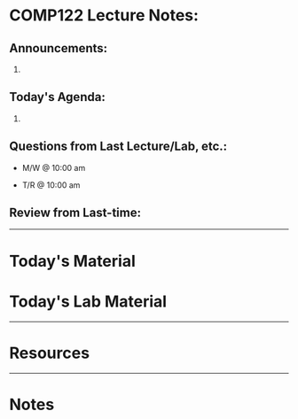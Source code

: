 # COMP122 Lecture Notes: 

## Announcements:
   1. 

## Today's Agenda:
   1. 

## Questions from Last Lecture/Lab, etc.:
   * M/W @ 10:00 am

   * T/R @ 10:00 am


## Review from Last-time:
  

---
# Today's Material
# Today's Lab Material


---
# Resources

---
<!-- This section is for student's to place their own notes. -->
<!-- This section will not be updated by the Professor.   -->

# Notes  
